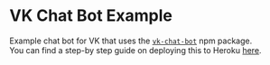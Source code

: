 # VK Chat Bot Example
Example chat bot for VK that uses the [`vk-chat-bot`](https://github.com/u32i64/vk-chat-bot) npm package.    
You can find a step-by step guide on deploying this to Heroku [here](https://github.com/u32i64/vk-chat-bot/wiki/Heroku-Deploy-Guide).
